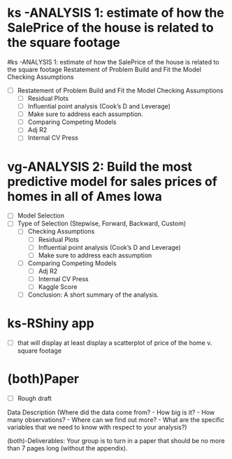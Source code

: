 # ks -ANALYSIS 1: estimate of how the SalePrice of the house is related to the square footage 
#ks -ANALYSIS 1: estimate of how the SalePrice of the house is related to the square footage Restatement of Problem Build and Fit the Model Checking Assumptions

-[ ] Restatement of Problem Build and Fit the Model Checking Assumptions
	-[ ]  Residual Plots 
	-[ ]  Influential point analysis (Cook’s D and Leverage) 
	-[ ]  Make sure to address each assumption. 
	-[ ]  Comparing Competing Models 
	-[ ]  Adj R2
	-[ ] Internal CV Press
# vg-ANALYSIS 2: Build the most predictive model for sales prices of homes in all of Ames Iowa
-[ ]  Model Selection
-[ ]  Type of Selection (Stepwise, Forward, Backward, Custom)
	-[ ]  Checking Assumptions 
		-[ ]  Residual Plots
		-[ ]  Influential point analysis (Cook’s D and Leverage)
		-[ ]  Make sure to address each assumption
	-[ ]  Comparing Competing Models
		-[ ]  Adj R2   
		-[ ]  Internal CV Press   
		-[ ]  Kaggle Score 
	-[ ]  Conclusion: A short summary of the analysis.  

# ks-RShiny app 
-[ ] that will display at least display a scatterplot of price of the home v. square footage 



# (both)Paper
-[ ] Rough draft

Data Description (Where did the data come from? 
	- How big is it? 
	- How many observations? 
	- Where can we find out more? 
	- What are the specific variables that we need to know with respect to your analysis?)


(both)-Deliverables: Your group is to turn in a paper that should be no more than 7 pages long (without the appendix).

